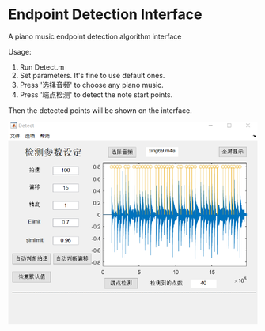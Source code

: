 # Endpoint Detection Interface
 A piano music endpoint detection algorithm interface

Usage:
1. Run Detect.m
2. Set parameters. It's fine to use default ones.
3. Press '选择音频' to choose any piano music.
4. Press '端点检测' to detect the note start points.

Then the detected points will be shown on the interface.



![20190923022043](image/20190923022043.png)
